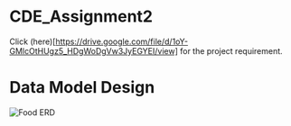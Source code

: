 # CDE_Assignment2
Click (here)[https://drive.google.com/file/d/1oY-GMlcOtHUgz5_HDgWoDgVw3JyEGYEI/view] for the project requirement. 
# Data Model Design
![Food ERD](https://github.com/user-attachments/assets/f5c30b33-6224-4161-8558-859b94ea4fed)

